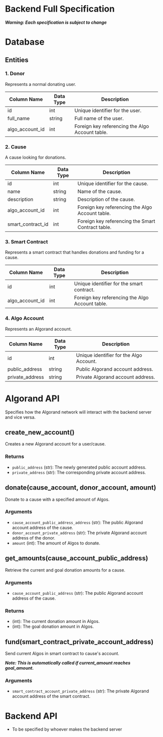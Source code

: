 
# Backend Full Specification
***Warning: Each specification is subject to change*** 

# Database

## Entities

### 1. Donor
Represents a normal donating user.

| Column Name            | Data Type | Description                              |
|------------------------|-----------|------------------------------------------|
| id                     | int       | Unique identifier for the user.          |
| full_name              | string    | Full name of the user.                   |
| algo_account_id        | int       | Foreign key referencing the Algo Account table. |

### 2. Cause
A cause looking for donations.

| Column Name            | Data Type | Description                              |
|------------------------|-----------|------------------------------------------|
| id                     | int       | Unique identifier for the cause.         |
| name                   | string    | Name of the cause.                       |
| description            | string    | Description of the cause.                |
| algo_account_id        | int       | Foreign key referencing the Algo Account table. |
| smart_contract_id      | int       | Foreign key referencing the Smart Contract table. |

### 3. Smart Contract
Represents a smart contract that handles donations and funding for a cause.

| Column Name            | Data Type | Description                              |
|------------------------|-----------|------------------------------------------|
| id                     | int       | Unique identifier for the smart contract.|
| algo_account_id        | int       | Foreign key referencing the Algo Account table. |

### 4. Algo Account
Represents an Algorand account.

| Column Name            | Data Type | Description                              |
|------------------------|-----------|------------------------------------------|
| id                     | int       | Unique identifier for the Algo Account. |
| public_address         | string    | Public Algorand account address.         |
| private_address        | string    | Private Algorand account address.        |

# Algorand API

Specifies how the Algorand network will interact with the backend server and vice versa.

## create_new_account()

Creates a new Algorand account for a user/cause.

### Returns
- `public_address` (str): The newly generated public account address.
- `private_address` (str): The corresponding private account address.

## donate(cause_account, donor_account, amount)

Donate to a cause with a specified amount of Algos.

### Arguments
- `cause_account_public_address_address` (str): The public Algorand account address of the cause.
- `donor_account_private_address` (str): The private Algorand account address of the donor.
- `amount` (int): The amount of Algos to donate.

## get_amounts(cause_account_public_address)

Retrieve the current and goal donation amounts for a cause.

### Arguments
- `cause_account_public_address` (str): The public Algorand account address of the cause.

### Returns
- (int): The current donation amount in Algos.
- (int): The goal donation amount in Algos.

## fund(smart_contract_private_account_address)

Send current Algos in smart contract to cause's account. 

***Note: This is automatically called if current_amount reaches goal_amount.***

### Arguments
- `smart_contract_account_private_address` (str): The private Algorand account address of the smart contract.

# Backend API
- To be specified by whoever makes the backend server
